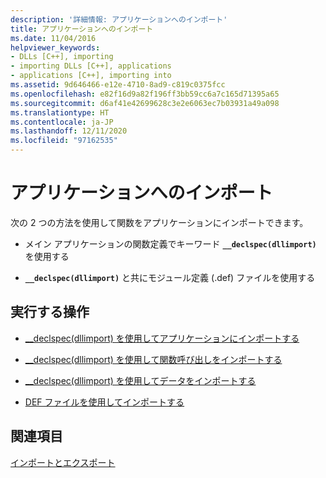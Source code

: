 ```yaml
---
description: '詳細情報: アプリケーションへのインポート'
title: アプリケーションへのインポート
ms.date: 11/04/2016
helpviewer_keywords:
- DLLs [C++], importing
- importing DLLs [C++], applications
- applications [C++], importing into
ms.assetid: 9d646466-e12e-4710-8ad9-c819c0375fcc
ms.openlocfilehash: e82f16d9a82f196ff3bb59cc6a7c165d71395a65
ms.sourcegitcommit: d6af41e42699628c3e2e6063ec7b03931a49a098
ms.translationtype: HT
ms.contentlocale: ja-JP
ms.lasthandoff: 12/11/2020
ms.locfileid: "97162535"
---
```

# <a name="importing-into-an-application"></a>アプリケーションへのインポート

次の 2 つの方法を使用して関数をアプリケーションにインポートできます。

- メイン アプリケーションの関数定義でキーワード **`__declspec(dllimport)`** を使用する

- **`__declspec(dllimport)`** と共にモジュール定義 (.def) ファイルを使用する

## <a name="what-do-you-want-to-do"></a>実行する操作

- [__declspec(dllimport) を使用してアプリケーションにインポートする](importing-into-an-application-using-declspec-dllimport.md)

- [__declspec(dllimport) を使用して関数呼び出しをインポートする](importing-function-calls-using-declspec-dllimport.md)

- [__declspec(dllimport) を使用してデータをインポートする](importing-data-using-declspec-dllimport.md)

- [DEF ファイルを使用してインポートする](importing-using-def-files.md)

## <a name="see-also"></a>関連項目

[インポートとエクスポート](importing-and-exporting.md)
